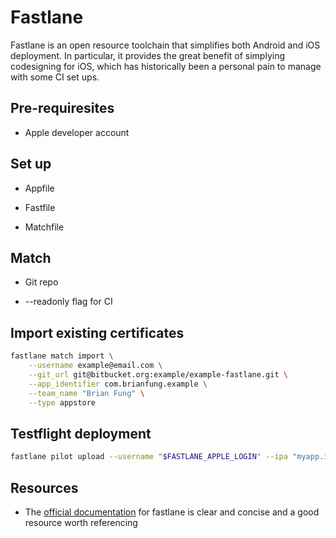 # Fastlane

Fastlane is an open resource toolchain that simplifies both Android and iOS deployment. In particular, it provides the great benefit of simplying codesigning for iOS, which has historically been a personal pain to manage with some  CI set ups.



## Pre-requiresites 

- Apple developer account 



## Set up

- Appfile

- Fastfile

- Matchfile 

  

## Match 

- Git repo

- --readonly flag for CI 

  

## Import existing certificates 

```bash
fastlane match import \
    --username example@email.com \
    --git_url git@bitbucket.org:example/example-fastlane.git \
    --app_identifier com.brianfung.example \
    --team_name "Brian Fung" \
    --type appstore 
```



## Testflight deployment

```bash
fastlane pilot upload --username "$FASTLANE_APPLE_LOGIN" --ipa "myapp.ipa"
```



## Resources

- The [official documentation]([https://docs.fastlane.tools/getting-started/ios/setup/) for fastlane is clear and concise and a good resource worth referencing 

